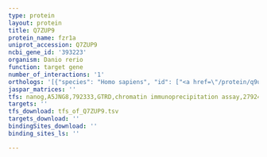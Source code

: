 ```yaml
---
type: protein
layout: protein
title: Q7ZUP9
protein_name: fzr1a
uniprot_accession: Q7ZUP9
ncbi_gene_id: '393223'
organism: Danio rerio
function: target gene
number_of_interactions: '1'
orthologs: '[{"species": "Homo sapiens", "id": ["<a href=\"/protein/q9um11\">Q9UM11</a>"]}, {"species": "Mus musculus", "id": ["<a href=\"/protein/q9r1k5\">Q9R1K5</a>"]}, {"species": "Rattus norvegicus", "id": ["<a href=\"/protein/b1wca1\">B1WCA1</a>"]}, {"species": "Drosophila melanogaster", "id": ["<a href=\"/protein/q9w4h9\">Q9W4H9</a>"]}, {"species": "Caenorhabditis elegans", "id": ["<a href=\"/protein/q09373\">Q09373</a>"]}]'
jaspar_matrices: ''
tfs: nanog,A5JNG8,792333,GTRD,chromatin immunoprecipitation assay,27924024%5Buid%5D,No
targets: ''
tfs_download: tfs_of_Q7ZUP9.tsv
targets_download: ''
bindingSites_download: ''
binding_sites_ls: ''

---
```

